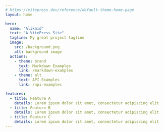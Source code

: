 ```yaml
---
# https://vitepress.dev/reference/default-theme-home-page
layout: home

hero:
  name: "Alikaid"
  text: "A VitePress Site"
  tagline: My great project tagline
  image:
    src: /background.png
    alt: background image
  actions:
    - theme: brand
      text: Markdown Examples
      link: /markdown-examples
    - theme: alt
      text: API Examples
      link: /api-examples

features:
  - title: Feature A
    details: Lorem ipsum dolor sit amet, consectetur adipiscing elit
  - title: Feature B
    details: Lorem ipsum dolor sit amet, consectetur adipiscing elit
  - title: Feature C
    details: Lorem ipsum dolor sit amet, consectetur adipiscing elit
---
```

